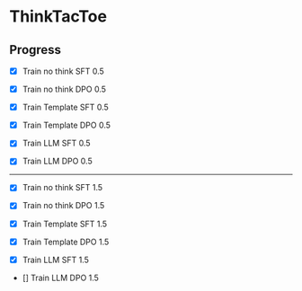 # ThinkTacToe

## Progress

- [x] Train no think SFT 0.5
- [x] Train no think DPO 0.5

- [x] Train Template SFT 0.5
- [x] Train Template DPO 0.5

- [x] Train LLM SFT 0.5
- [x] Train LLM DPO 0.5

---

- [x] Train no think SFT 1.5
- [x] Train no think DPO 1.5

- [x] Train Template SFT 1.5
- [x] Train Template DPO 1.5

- [x] Train LLM SFT 1.5
- [] Train LLM DPO 1.5
